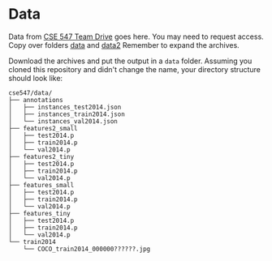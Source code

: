 # Data

Data from [CSE 547 Team
Drive](https://drive.google.com/drive/u/2/folders/0APQTTVE7-JXHUk9PVA) goes
here. You may need to request access. Copy over folders
[data](https://drive.google.com/drive/u/2/folders/1xdtYAOvOxwPMVydrsxNAA30YIOP6RoEJ)
and
[data2](https://drive.google.com/drive/u/2/folders/1HMfw_1S1sSDKDz6-IA8NhgC8RNDl0NXM)
Remember to expand the archives.

Download the archives and put the output in a `data` folder. Assuming you cloned
this repository and didn't change the name, your directory structure should look
like:

```
cse547/data/
├── annotations
│   ├── instances_test2014.json
│   ├── instances_train2014.json
│   └── instances_val2014.json
├── features2_small
│   ├── test2014.p
│   ├── train2014.p
│   └── val2014.p
├── features2_tiny
│   ├── test2014.p
│   ├── train2014.p
│   └── val2014.p
├── features_small
│   ├── test2014.p
│   ├── train2014.p
│   └── val2014.p
├── features_tiny
│   ├── test2014.p
│   ├── train2014.p
│   └── val2014.p
└── train2014
    └── COCO_train2014_000000??????.jpg
```
